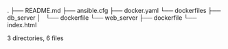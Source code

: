 .
├── README.md
├── ansible.cfg
├── docker.yaml
└── dockerfiles
    ├── db_server
    │   └── dockerfile
    └── web_server
        ├── dockerfile
        └── index.html

3 directories, 6 files
